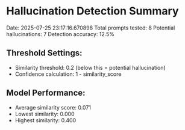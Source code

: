 # Hallucination Detection Summary

Date: 2025-07-25 23:17:16.670898
Total prompts tested: 8
Potential hallucinations: 7
Detection accuracy: 12.5%

## Threshold Settings:
- Similarity threshold: 0.2 (below this = potential hallucination)
- Confidence calculation: 1 - similarity_score

## Model Performance:
- Average similarity score: 0.071
- Lowest similarity: 0.000
- Highest similarity: 0.400
